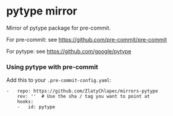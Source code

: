 pytype mirror
=============

Mirror of pytype package for pre-commit.

For pre-commit: see https://github.com/pre-commit/pre-commit

For pytype: see https://github.com/google/pytype


### Using pytype with pre-commit

Add this to your `.pre-commit-config.yaml`:

    -   repo: https://github.com/ZlatyChlapec/mirrors-pytype
        rev: ''  # Use the sha / tag you want to point at
        hooks:
        -   id: pytype
